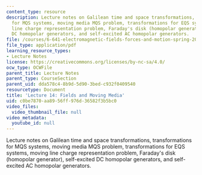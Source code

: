 ```yaml
---
content_type: resource
description: Lecture notes on Galilean time and space transformations, transformations
  for MQS systems, moving media MQS problem, transformations for EQS systems, moving
  line charge representation problem, Faraday's disk (homopolar generator), self-excited
  DC homopolar generators, and self-excited AC homopolar generators.
file: /courses/6-641-electromagnetic-fields-forces-and-motion-spring-2009/c0be7870aa8956ff976d36582f3b5bc0_MIT6_641s09_lec14.pdf
file_type: application/pdf
learning_resource_types:
- Lecture Notes
license: https://creativecommons.org/licenses/by-nc-sa/4.0/
ocw_type: OCWFile
parent_title: Lecture Notes
parent_type: CourseSection
parent_uid: dda578c4-8b9d-5d90-3bed-c932f0409540
resourcetype: Document
title: 'Lecture 14: Fields and Moving Media'
uid: c0be7870-aa89-56ff-976d-36582f3b5bc0
video_files:
  video_thumbnail_file: null
video_metadata:
  youtube_id: null
---
```

Lecture notes on Galilean time and space transformations, transformations for MQS systems, moving media MQS problem, transformations for EQS systems, moving line charge representation problem, Faraday's disk (homopolar generator), self-excited DC homopolar generators, and self-excited AC homopolar generators.